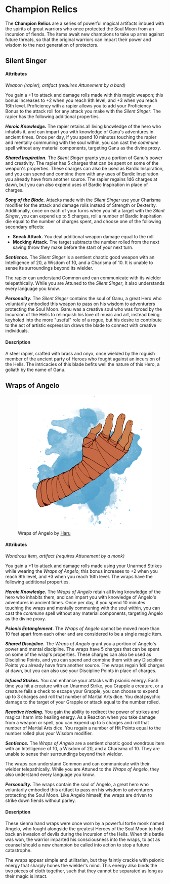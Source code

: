 # Champion Relics

The **Champion Relics** are a series of powerful magical artifacts imbued with the spirits of great warriors who once protected the Soul Moon from an incursion of fiends. The items await new champions to take up arms against future threats, so that the original warriors can impart their power and wisdom to the next generation of protectors.

## Silent Singer

#### Attributes

_Weapon (rapier), artifact (requires Attunement by a bard)_

You gain a +1 to attack and damage rolls made with this magic weapon; this bonus increases to +2 when you reach 9th level, and +3 when you reach 16th level. Proficiency with a rapier allows you to add your Proficiency Bonus to the attack roll for any attack you make with the _Silent Singer_. The rapier has the following additional properties.

_**Heroic Knowledge.**_ The rapier retains all living knowledge of the hero who inhabits it, and can impart you with knowledge of Ganu's adventures in ancient times. Once per day, if you spend 10 minutes touching the rapier and mentally communing with the soul within, you can cast the _commune_ spell without any material components, targeting Ganu as the divine proxy.

_**Shared Inspiration.**_ The _Silent Singer_ grants you a portion of Ganu's power and creativity. The rapier has 5 charges that can be spent on some of the weapon's properties. These charges can also be used as Bardic Inspiration, and you can spend and combine them with any uses of Bardic Inspiration you already have from another source. The rapier regains 1d6 charges at dawn, but you can also expend uses of Bardic Inspiration in place of charges.

_**Song of the Blade.**_ Attacks made with the _Silent Singer_ use your Charisma modifier for the attack and damage rolls instead of Strength or Dexterity. Additionally, once on each of your turns when you hit a target with the _Silent Singer_, you can expend up to 5 charges, roll a number of Bardic Inspiration die equal to the number of charges spent, and choose one of the following secondary effects:

- **Sneak Attack.** You deal additional weapon damage equal to the roll.
- **Mocking Attack.** The target subtracts the number rolled from the next saving throw they make before the start of your next turn.

_**Sentience.**_ The _Silent Singer_ is a sentient chaotic good weapon with an Intelligence of 20, a Wisdom of 10, and a Charisma of 10. It is unable to sense its surroundings beyond its wielder.

The rapier can understand Common and can communicate with its wielder telepathically. While you are Attuned to the _Silent Singer_, it also understands every language you know.

_**Personality.**_ The _Silent Singer_ contains the soul of Ganu, a great Hero who voluntarily embodied this weapon to pass on his wisdom to adventurers protecting the Soul Moon. Ganu was a creative soul who was forced by the Incursion of the Hells to relinquish his love of music and art, instead being keyholed into the more "useful" role of a rogue, but his desire to contribute to the act of artistic expression draws the blade to connect with creative individuals.

#### Description

A steel rapier, crafted with brass and onyx, once wielded by the roguish member of the ancient party of Heroes who fought against an incursion of the Hells. The intricacies of this blade befits well the nature of this Hero, a goliath by the name of Ganu.

## Wraps of Angelo

<figure>
  <img src="wraps-of-angelo-haru.png" alt="Drawing of a forearm bound in orange-brown wraps covering everything but the fingers." />
  <figcaption>Wraps of Angelo by <a href="https://twitter.com/200dollarHaru">Haru</a></figcaption>
</figure>

#### Attributes

_Wondrous item, artifact (requires Attunement by a monk)_

You gain a +1 to attack and damage rolls made using your Unarmed Strikes while wearing the _Wraps of Angelo_; this bonus increases to +2 when you reach 9th level, and +3 when you reach 16th level. The wraps have the following additional properties.

_**Heroic Knowledge.**_ The _Wraps of Angelo_ retain all living knowledge of the hero who inhabits them, and can impart you with knowledge of Angelo's adventures in ancient times. Once per day, if you spend 10 minutes touching the wraps and mentally communing with the soul within, you can cast the _commune_ spell without any material components, targeting Angelo as the divine proxy.

_**Psionic Entanglement.**_ The _Wraps of Angelo_ cannot be moved more than 10 feet apart from each other and are considered to be a single magic item.

_**Shared Discipline.**_ The _Wraps of Angelo_ grant you a portion of Angelo's power and mental discipline. The wraps have 5 charges that can be spent on some of the wrap's properties. These charges can also be used as Discipline Points, and you can spend and combine them with any Discipline Points you already have from another source. The wraps regain 1d6 charges at dawn, but you can also use your Discipline Points in place of charges.

_**Infused Strikes.**_ You can enhance your attacks with psionic energy. Each time you hit a creature with an Unarmed Strike, you Grapple a creature, or a creature fails a check to escape your Grapple, you can choose to expend up to 3 charges and roll that number of Martial Arts dice. You deal psychic damage to the target of your Grapple or attack equal to the number rolled.

_**Reactive Healing.**_ You gain the ability to redirect the power of strikes and magical harm into healing energy. As a Reaction when you take damage from a weapon or spell, you can expend up to 5 charges and roll that number of Martial Arts dice. You regain a number of Hit Points equal to the number rolled plus your Wisdom modifier.

_**Sentience.**_ The _Wraps of Angelo_ are a sentient chaotic good wondrous item with an Intelligence of 10, a Wisdom of 20, and a Charisma of 10. They are unable to sense their surroundings beyond their wielder.

The wraps can understand Common and can communicate with their wielder telepathically. While you are Attuned to the _Wraps of Angelo_, they also understand every language you know.

_**Personality.**_ The wraps contain the soul of Angelo, a great hero who voluntarily embodied this artifact to pass on his wisdom to adventurers protecting the Soul Moon. Like Angelo himself, the wraps are driven to strike down fiends without parley.

#### Description

These sienna hand wraps were once worn by a powerful tortle monk named Angelo, who fought alongside the greatest Heroes of the Soul Moon to hold back an invasion of devils during the Incursion of the Hells. When this battle was won, the warrior imparted his consciousness into the wraps, to act as counsel should a new champion be called into action to stop a future catastrophe.

The wraps appear simple and utilitarian, but they faintly crackle with psionic energy that sharply hones the wielder's mind. This energy also binds the two pieces of cloth together, such that they cannot be separated as long as their magic is intact.
